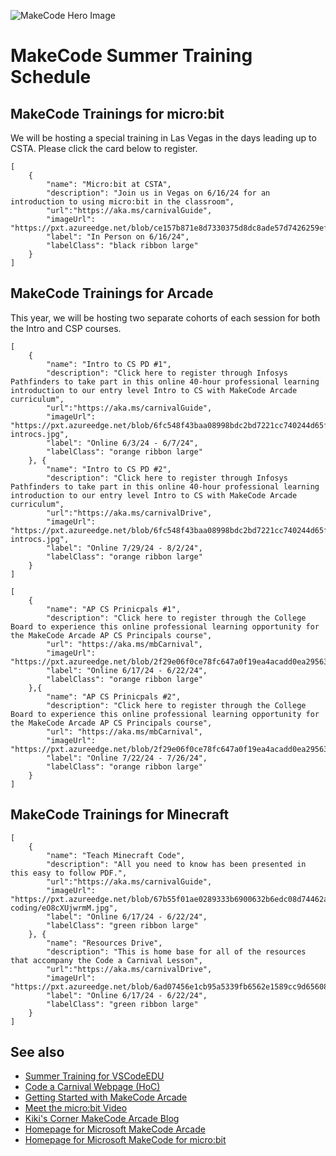 
![MakeCode Hero Image](https://pxt.azureedge.net/blob/67e56508413dd82807151fefa88b9c8cb2f03392/static/images/hero.png)

# MakeCode Summer Training Schedule

## MakeCode Trainings for micro:bit
We will be hosting a special training in Las Vegas in the days leading up to CSTA. Please click the card below to register. 


```codecard
[
    {
        "name": "Micro:bit at CSTA",
        "description": "Join us in Vegas on 6/16/24 for an introduction to using micro:bit in the classroom",
        "url":"https://aka.ms/carnivalGuide",
        "imageUrl": "https://pxt.azureedge.net/blob/ce157b871e8d7330375d8dc8ade57d7426259ef4/static/courses/csintro.jpg",
        "label": "In Person on 6/16/24",
        "labelClass": "black ribbon large"
    }
]
```

## MakeCode Trainings for Arcade 
This year, we will be hosting two separate cohorts of each session for both the Intro and CSP courses. 

```codecard
[
    {
        "name": "Intro to CS PD #1",
        "description": "Click here to register through Infosys Pathfinders to take part in this online 40-hour professional learning introduction to our entry level Intro to CS with MakeCode Arcade curriculum",
        "url":"https://aka.ms/carnivalGuide",
        "imageUrl": "https://pxt.azureedge.net/blob/6fc548f43baa08998bdc2bd7221cc740244d65f5/static/courses/teals-introcs.jpg",
        "label": "Online 6/3/24 - 6/7/24",
        "labelClass": "orange ribbon large"
    }, {
        "name": "Intro to CS PD #2",
        "description": "Click here to register through Infosys Pathfinders to take part in this online 40-hour professional learning introduction to our entry level Intro to CS with MakeCode Arcade curriculum",
        "url":"https://aka.ms/carnivalDrive",
        "imageUrl": "https://pxt.azureedge.net/blob/6fc548f43baa08998bdc2bd7221cc740244d65f5/static/courses/teals-introcs.jpg",
        "label": "Online 7/29/24 - 8/2/24",
        "labelClass": "orange ribbon large"
    }
]
```
```codecard
[
    {
        "name": "AP CS Prinicpals #1",
        "description": "Click here to register through the College Board to experience this online professional learning opportunity for the MakeCode Arcade AP CS Principals course",
        "url": "https://aka.ms/mbCarnival",
        "imageUrl": "https://pxt.azureedge.net/blob/2f29e06f0ce78fc647a0f19ea4acadd0ea29563c/static/courses/csp.png",
        "label": "Online 6/17/24 - 6/22/24",
        "labelClass": "orange ribbon large"
    },{
        "name": "AP CS Prinicpals #2",
        "description": "Click here to register through the College Board to experience this online professional learning opportunity for the MakeCode Arcade AP CS Principals course",
        "url": "https://aka.ms/mbCarnival",
        "imageUrl": "https://pxt.azureedge.net/blob/2f29e06f0ce78fc647a0f19ea4acadd0ea29563c/static/courses/csp.png",
        "label": "Online 7/22/24 - 7/26/24",
        "labelClass": "orange ribbon large"
    }
]
```

## MakeCode Trainings for Minecraft

```codecard
[
    {
        "name": "Teach Minecraft Code",
        "description": "All you need to know has been presented in this easy to follow PDF.",
        "url":"https://aka.ms/carnivalGuide",
        "imageUrl": "https://pxt.azureedge.net/blob/67b55f01ae0289333b6900632b6edc08d74462a8/static/live-coding/eO8cXUjwrmM.jpg",
        "label": "Online 6/17/24 - 6/22/24",
        "labelClass": "green ribbon large"
    }, {
        "name": "Resources Drive",
        "description": "This is home base for all of the resources that accompany the Code a Carnival Lesson",
        "url":"https://aka.ms/carnivalDrive",
        "imageUrl": "https://pxt.azureedge.net/blob/6ad07456e1cb95a5339fb6562e1589cc9d65608d/static/mods/gladiator.jpg",
        "label": "Online 6/17/24 - 6/22/24",
        "labelClass": "green ribbon large"
    }
]
```


## See also

* [Summer Training for VSCodeEDU](https://arcade.makecode.com/hour-of-code-2022)
* [Code a Carnival Webpage (HoC)](https://arcade.makecode.com/hour-of-code-2022)
* [Getting Started with MakeCode Arcade](https://youtu.be/DE_-0flM324)
* [Meet the micro:bit Video](https://youtu.be/iG-cRQXP7R8)
* [Kiki's Corner MakeCode Arcade Blog](https://medium.com/kikis-corner)
* [Homepage for Microsoft MakeCode Arcade](https://arcade.makecode.com/)
* [Homepage for Microsoft MakeCode for micro:bit](https://makecode.microbit.org/)

